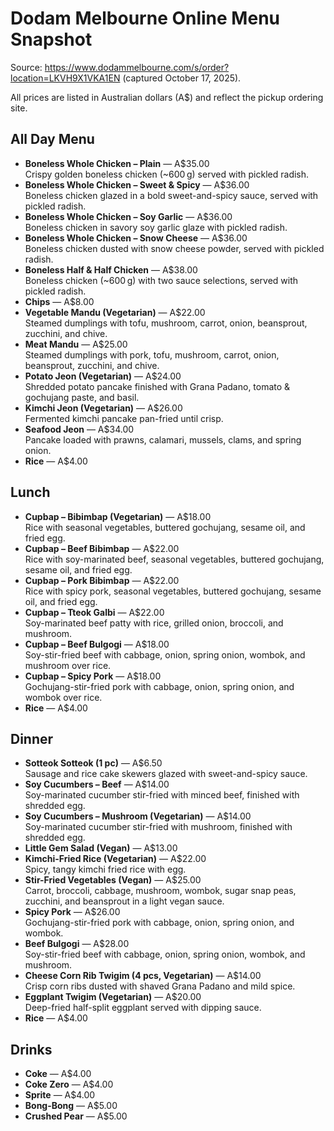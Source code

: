 # Dodam Melbourne Online Menu Snapshot

Source: https://www.dodammelbourne.com/s/order?location=LKVH9X1VKA1EN (captured October 17, 2025).

All prices are listed in Australian dollars (A$) and reflect the pickup ordering site.

## All Day Menu
- **Boneless Whole Chicken – Plain** — A$35.00  
  Crispy golden boneless chicken (~600 g) served with pickled radish.
- **Boneless Whole Chicken – Sweet & Spicy** — A$36.00  
  Boneless chicken glazed in a bold sweet-and-spicy sauce, served with pickled radish.
- **Boneless Whole Chicken – Soy Garlic** — A$36.00  
  Boneless chicken in savory soy garlic glaze with pickled radish.
- **Boneless Whole Chicken – Snow Cheese** — A$36.00  
  Boneless chicken dusted with snow cheese powder, served with pickled radish.
- **Boneless Half & Half Chicken** — A$38.00  
  Boneless chicken (~600 g) with two sauce selections, served with pickled radish.
- **Chips** — A$8.00
- **Vegetable Mandu (Vegetarian)** — A$22.00  
  Steamed dumplings with tofu, mushroom, carrot, onion, beansprout, zucchini, and chive.
- **Meat Mandu** — A$25.00  
  Steamed dumplings with pork, tofu, mushroom, carrot, onion, beansprout, zucchini, and chive.
- **Potato Jeon (Vegetarian)** — A$24.00  
  Shredded potato pancake finished with Grana Padano, tomato & gochujang paste, and basil.
- **Kimchi Jeon (Vegetarian)** — A$26.00  
  Fermented kimchi pancake pan-fried until crisp.
- **Seafood Jeon** — A$34.00  
  Pancake loaded with prawns, calamari, mussels, clams, and spring onion.
- **Rice** — A$4.00

## Lunch
- **Cupbap – Bibimbap (Vegetarian)** — A$18.00  
  Rice with seasonal vegetables, buttered gochujang, sesame oil, and fried egg.
- **Cupbap – Beef Bibimbap** — A$22.00  
  Rice with soy-marinated beef, seasonal vegetables, buttered gochujang, sesame oil, and fried egg.
- **Cupbap – Pork Bibimbap** — A$22.00  
  Rice with spicy pork, seasonal vegetables, buttered gochujang, sesame oil, and fried egg.
- **Cupbap – Tteok Galbi** — A$22.00  
  Soy-marinated beef patty with rice, grilled onion, broccoli, and mushroom.
- **Cupbap – Beef Bulgogi** — A$18.00  
  Soy-stir-fried beef with cabbage, onion, spring onion, wombok, and mushroom over rice.
- **Cupbap – Spicy Pork** — A$18.00  
  Gochujang-stir-fried pork with cabbage, onion, spring onion, and wombok over rice.
- **Rice** — A$4.00

## Dinner
- **Sotteok Sotteok (1 pc)** — A$6.50  
  Sausage and rice cake skewers glazed with sweet-and-spicy sauce.
- **Soy Cucumbers – Beef** — A$14.00  
  Soy-marinated cucumber stir-fried with minced beef, finished with shredded egg.
- **Soy Cucumbers – Mushroom (Vegetarian)** — A$14.00  
  Soy-marinated cucumber stir-fried with mushroom, finished with shredded egg.
- **Little Gem Salad (Vegan)** — A$13.00
- **Kimchi-Fried Rice (Vegetarian)** — A$22.00  
  Spicy, tangy kimchi fried rice with egg.
- **Stir-Fried Vegetables (Vegan)** — A$25.00  
  Carrot, broccoli, cabbage, mushroom, wombok, sugar snap peas, zucchini, and beansprout in a light vegan sauce.
- **Spicy Pork** — A$26.00  
  Gochujang-stir-fried pork with cabbage, onion, spring onion, and wombok.
- **Beef Bulgogi** — A$28.00  
  Soy-stir-fried beef with cabbage, onion, spring onion, wombok, and mushroom.
- **Cheese Corn Rib Twigim (4 pcs, Vegetarian)** — A$14.00  
  Crisp corn ribs dusted with shaved Grana Padano and mild spice.
- **Eggplant Twigim (Vegetarian)** — A$20.00  
  Deep-fried half-split eggplant served with dipping sauce.
- **Rice** — A$4.00

## Drinks
- **Coke** — A$4.00
- **Coke Zero** — A$4.00
- **Sprite** — A$4.00
- **Bong-Bong** — A$5.00
- **Crushed Pear** — A$5.00
